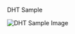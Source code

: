 DHT Sample 

![DHT Sample Image](https://github.com/valoni/netmf-interpreter4x/blob/master/netfm%20drivers%20and%20examples/DHT11_DHT12_SENSORS/DHTSensor.png)
